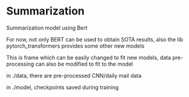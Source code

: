 # Summarization
Summarization model using Bert

For now, not only BERT can be used to obtain SOTA results, also the lib pytorch_transformers provides some other new models

This is frame which can be easily changed to fit new models, data pre-processing can also be modified to fit to the model

in ./data, there are pre-processed CNN/daily mail data

in ./model, checkpoints saved during training 
